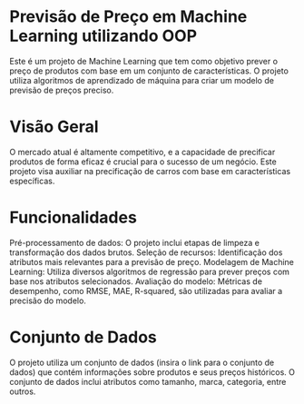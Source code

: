 # Previsão de Preço em Machine Learning utilizando OOP
Este é um projeto de Machine Learning que tem como objetivo prever o preço de produtos com base em um conjunto de características. O projeto utiliza algoritmos de aprendizado de máquina para criar um modelo de previsão de preços preciso.

# Visão Geral
O mercado atual é altamente competitivo, e a capacidade de precificar produtos de forma eficaz é crucial para o sucesso de um negócio. Este projeto visa auxiliar na precificação de carros com base em características específicas.

# Funcionalidades
Pré-processamento de dados: O projeto inclui etapas de limpeza e transformação dos dados brutos.
Seleção de recursos: Identificação dos atributos mais relevantes para a previsão de preço.
Modelagem de Machine Learning: Utiliza diversos algoritmos de regressão para prever preços com base nos atributos selecionados.
Avaliação do modelo: Métricas de desempenho, como RMSE, MAE, R-squared, são utilizadas para avaliar a precisão do modelo.

# Conjunto de Dados

O projeto utiliza um conjunto de dados (insira o link para o conjunto de dados) que contém informações sobre produtos e seus preços históricos. O conjunto de dados inclui atributos como tamanho, marca, categoria, entre outros.


